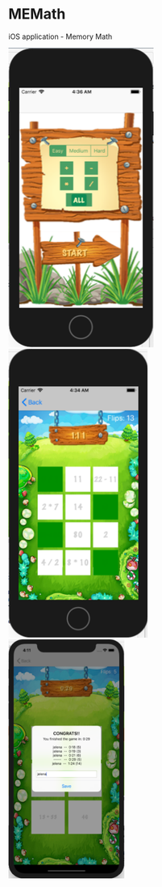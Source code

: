 # MEMath
iOS application - Memory Math

![config](https://github.com/jelenabole/MEMath/blob/master/img1.png)
![game](https://github.com/jelenabole/MEMath/blob/master/img2.png)
![scores](https://github.com/jelenabole/MEMath/blob/master/img3.png)
